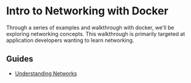 # Intro to Networking with Docker

Through a series of examples and walkthrough with docker, we'll be exploring networking concepts. This walkthrough is primarily targeted at application developers wanting to learn networking.


## Guides

* [Understanding Networks](./understanding-networks.md)